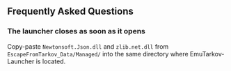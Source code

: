 ## Frequently Asked Questions

### The launcher closes as soon as it opens
Copy-paste `Newtonsoft.Json.dll` and `zlib.net.dll` from `EscapeFromTarkov_Data/Managed/` into the same directory where EmuTarkov-Launcher is located.
